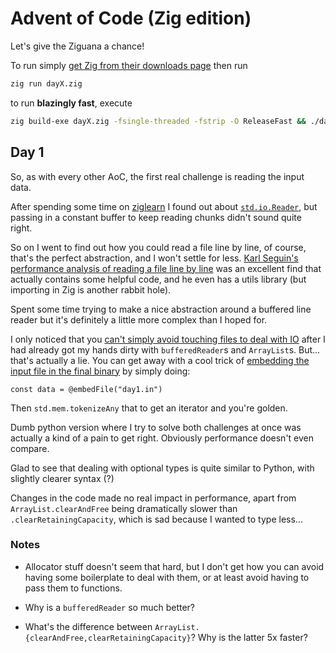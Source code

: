 # Advent of Code (Zig edition)

Let's give the Ziguana a chance!

To run simply [get Zig from their downloads page](https://ziglang.org/download/) then run

```sh
zig run dayX.zig
```

to run __blazingly fast__, execute

```sh
zig build-exe dayX.zig -fsingle-threaded -fstrip -O ReleaseFast && ./dayX
```

## Day 1

So, as with every other AoC, the first real challenge is reading the input data.

After spending some time on [ziglearn](https://ziglearn.org) I found out about [`std.io.Reader`](https://ziglearn.org/chapter-2/#readers-and-writers), but passing in a constant buffer to keep reading chunks didn't sound quite right.

So on I went to find out how you could read a file line by line, of course, that's the perfect
abstraction, and I won't settle for less.
[Karl Seguin's performance analysis of reading a file line by line](https://www.openmymind.net/Performance-of-reading-a-file-line-by-line-in-Zig/) was
an excellent find that actually contains some helpful code, and he even has a utils library
(but importing in Zig is another rabbit hole).

Spent some time trying to make a nice abstraction around a buffered line reader but it's definitely
a little more complex than I hoped for.

I only noticed that you [can't simply avoid touching files to deal with IO](./hello_world.zig) after I had already got
my hands dirty with `bufferedReader`s and `ArrayList`s.
But... that's actually a lie.
You can get away with a cool trick of [embedding the input file in the final binary](https://xyquadrat.ch/2021/12/01/reading-files-in-zig/) by simply doing:

```zig
const data = @embedFile("day1.in")
```

Then `std.mem.tokenizeAny` that to get an iterator and you're golden.

Dumb python version where I try to solve both challenges at once was actually a kind of a pain to
get right.
Obviously performance doesn't even compare.

Glad to see that dealing with optional types is quite similar to Python, with slightly clearer
syntax (?)

Changes in the code made no real impact in performance, apart from `ArrayList.clearAndFree` being
dramatically slower than `.clearRetainingCapacity`, which is sad because I wanted to type less...

### Notes

- Allocator stuff doesn't seem that hard, but I don't get how you can avoid having some boilerplate
  to deal with them, or at least avoid having to pass them to functions.

- Why is a `bufferedReader` so much better?

- What's the difference between `ArrayList.{clearAndFree,clearRetainingCapacity}`? Why is the
latter 5x faster?
